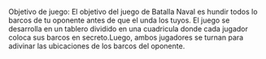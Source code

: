 Objetivo de juego: El objetivo del juego de Batalla Naval es hundir todos lo barcos de tu oponente antes de que el unda los tuyos.
El juego se desarrolla en un tablero dividido en una cuadricula donde cada jugador coloca sus barcos en secreto.Luego, ambos jugadores se turnan para adivinar las ubicaciones de los barcos del oponente.
